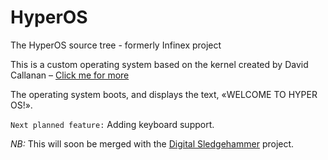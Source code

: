 # HyperOS

The HyperOS source tree - formerly Infinex project

This is a custom operating system based on the kernel created by David Callanan – [Click me for more](https://github.com/davidcallanan/os-series/)

The operating system boots, and displays the text, «WELCOME TO HYPER OS!».

`Next planned feature:` Adding keyboard support.

_NB:_ This will soon be merged with the [Digital Sledgehammer](https://github.com/LukeChemeriov/) project.
